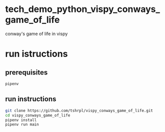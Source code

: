# tech_demo_python_vispy_conways_game_of_life
conway's game of life in vispy

# run istructions

## prerequisites
```
pipenv
```

## run instructions
```bash
git clone https://github.com/tshrpl/vispy_conways_game_of_life.git
cd vispy_conways_game_of_life
pipenv install
pipenv run main
```
